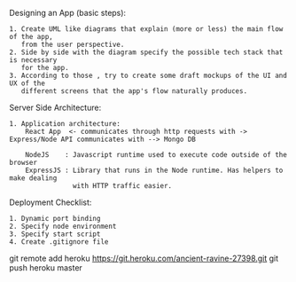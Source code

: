 Designing an App (basic steps):

    1. Create UML like diagrams that explain (more or less) the main flow of the app, 
       from the user perspective.
    2. Side by side with the diagram specify the possible tech stack that is necessary
       for the app.
    3. According to those , try to create some draft mockups of the UI and UX of the 
       different screens that the app's flow naturally produces. 

Server Side Architecture:

    1. Application architecture:
        React App  <- communicates through http requests with -> Express/Node API communicates with --> Mongo DB
        
        NodeJS    : Javascript runtime used to execute code outside of the browser
        ExpressJS : Library that runs in the Node runtime. Has helpers to make dealing 
                    with HTTP traffic easier.
        
        
Deployment Checklist:

    1. Dynamic port binding
    2. Specify node environment
    3. Specify start script
    4. Create .gitignore file
    
    
git remote add heroku https://git.heroku.com/ancient-ravine-27398.git
git push heroku master
